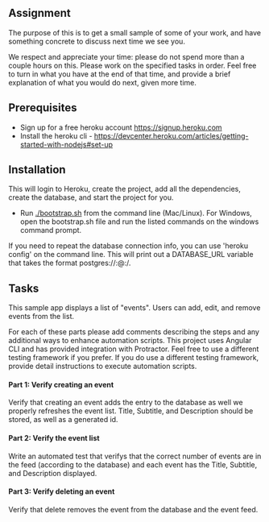 ## Assignment

The purpose of this is to get a small sample of some of your work, and have something
concrete to discuss next time we see you.

We respect and appreciate your time: please do not spend more than a couple hours on
this. Please work on the specified tasks in order.  Feel free to turn in what you have at 
the end of that time, and provide a brief explanation of what you would do next, given more time.

## Prerequisites

* Sign up for a free heroku account https://signup.heroku.com
* Install the heroku cli - https://devcenter.heroku.com/articles/getting-started-with-nodejs#set-up

## Installation

This will login to Heroku, create the project, add all the dependencies, create the database, and start the project for you.

* Run [./bootstrap.sh](bootstrap.sh) from the command line (Mac/Linux).  For Windows, open the bootstrap.sh file and run the listed commands on the windows command prompt.

If you need to repeat the database connection info, you can use 'heroku config' on the command line.  This will print out a DATABASE_URL variable that takes the format postgres://<user>:<password>@<host>:<port>/<database>. 

## Tasks 

This sample app displays a list of "events".  Users can add, edit, and remove events from the list.

For each of these parts please add comments describing the steps and any additional ways to enhance automation scripts.  This project uses Angular CLI and has provided integration with Protractor.  Feel free to use a different testing framework if you prefer.  If you do use a different testing framework, provide detail instructions to execute automation scripts.

#### Part 1: Verify creating an event

Verify that creating an event adds the entry to the database as well we properly refreshes the event list.  Title, Subtitle, and Description should be stored, as well as a generated id.

#### Part 2: Verify the event list

Write an automated test that verifys that the correct number of events are in the feed (according to the database) and each event has the Title, Subtitle, and Description displayed.

#### Part 3: Verify deleting an event

Verify that delete removes the event from the database and the event feed.